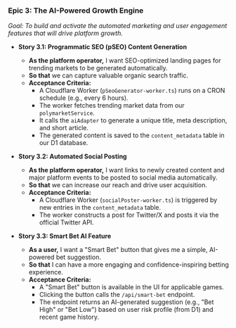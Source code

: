 ### **Epic 3: The AI-Powered Growth Engine**
*Goal: To build and activate the automated marketing and user engagement features that will drive platform growth.*

*   **Story 3.1: Programmatic SEO (pSEO) Content Generation**
    *   **As the platform operator,** I want SEO-optimized landing pages for trending markets to be generated automatically.
    *   **So that** we can capture valuable organic search traffic.
    *   **Acceptance Criteria:**
        *   A Cloudflare Worker (`pSeoGenerator-worker.ts`) runs on a CRON schedule (e.g., every 6 hours).
        *   The worker fetches trending market data from our `polymarketService`.
        *   It calls the `aiAdapter` to generate a unique title, meta description, and short article.
        *   The generated content is saved to the `content_metadata` table in our D1 database.

*   **Story 3.2: Automated Social Posting**
    *   **As the platform operator,** I want links to newly created content and major platform events to be posted to social media automatically.
    *   **So that** we can increase our reach and drive user acquisition.
    *   **Acceptance Criteria:**
        *   A Cloudflare Worker (`socialPoster-worker.ts`) is triggered by new entries in the `content_metadata` table.
        *   The worker constructs a post for Twitter/X and posts it via the official Twitter API.

*   **Story 3.3: Smart Bet AI Feature**
    *   **As a user,** I want a "Smart Bet" button that gives me a simple, AI-powered bet suggestion.
    *   **So that** I can have a more engaging and confidence-inspiring betting experience.
    *   **Acceptance Criteria:**
        *   A "Smart Bet" button is available in the UI for applicable games.
        *   Clicking the button calls the `/api/smart-bet` endpoint.
        *   The endpoint returns an AI-generated suggestion (e.g., "Bet High" or "Bet Low") based on user risk profile (from D1) and recent game history.
